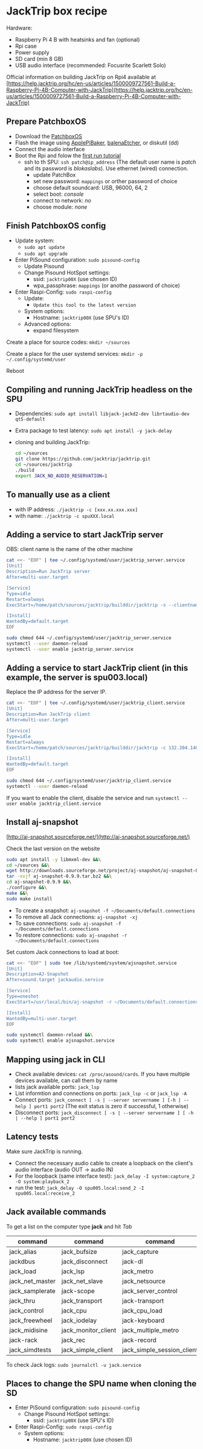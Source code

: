 # JackTrip box recipe

Hardware:

- Raspberry Pi 4 B with heatsinks and fan (optional)
- Rpi case
- Power supply
- SD card (min 8 GB)
- USB audio interface (recommended: Focusrite Scarlett Solo)

Official information on building JackTrip on Rpi4 available at [https://help.jacktrip.org/hc/en-us/articles/1500009727561-Build-a-Raspberry-Pi-4B-Computer-with-JackTrip](https://help.jacktrip.org/hc/en-us/articles/1500009727561-Build-a-Raspberry-Pi-4B-Computer-with-JackTrip)

## Prepare PatchboxOS

- Download the [PatchboxOS](https://blokas.io/patchbox-os/#patchbox-os-download)
- Flash the image using [ApplePiBaker](https://www.tweaking4all.com/hardware/raspberry-pi/applepi-baker-v2/), [balenaEtcher](https://www.balena.io/etcher/), or diskutil (dd)
- Connect the audio interface
- Boot the Rpi and folow the [first run tutorial](https://blokas.io/patchbox-os/docs/first-run-options/)
  - ssh to th SPU: `ssh patch@ip_address` (The default user name is *patch* and its password is *blokaslabs*). Use ethernet (wired) connection.
    - update PatchBox
    - set new password: `mappings` or orther password of choice
    - choose default soundcard: USB, 96000, 64, 2
    - select boot: *console*
    - connect to network: *no*
    - choose module: *none*

## Finish PatchboxOS config

- Update system:
  - `sudo apt update`
  - `sudo apt upgrade`
- Enter PiSound configuration: `sudo pisound-config`
  - Update Pisound
  - Change Pisound HotSpot settings:
    - ssid: `jacktrip00X` (use chosen ID)
    - wpa_passphrase: `mappings` (or anothe password of choice)
- Enter Raspi-Config: `sudo raspi-config`
  - Update:
    - `Update this tool to the latest version`
  - System options:
    - Hostname: `jacktrip00X` (use SPU's ID)
  - Advanced options:
    - expand filesystem

Create a place for source codes: `mkdir ~/sources`

Create a place for the user systemd services: `mkdir -p ~/.config/systemd/user`

Reboot

## Compiling and running JackTrip headless on the SPU

- Dependencies: `sudo apt install libjack-jackd2-dev librtaudio-dev qt5-default`
- Extra package to test latency: `sudo apt install -y jack-delay`
- cloning and building JackTrip:

    ```bash
    cd ~/sources
    git clone https://github.com/jacktrip/jacktrip.git
    cd ~/sources/jacktrip
    ./build
    export JACK_NO_AUDIO_RESERVATION=1
    ```

## To manually use as a client

- with IP address: `./jacktrip -c [xxx.xx.xxx.xxx]`
- with name: `./jacktrip -c spuXXX.local`

## Adding a service to start JackTrip server

OBS: client name is the name of the other machine

```bash
cat <<- "EOF" | tee ~/.config/systemd/user/jacktrip_server.service
[Unit]
Description=Run JackTrip server
After=multi-user.target

[Service]
Type=idle
Restart=always
ExecStart=/home/patch/sources/jacktrip/builddir/jacktrip -s --clientname jacktrip_client

[Install]
WantedBy=default.target
EOF
```

```bash
sudo chmod 644 ~/.config/systemd/user/jacktrip_server.service
systemctl --user daemon-reload
systemctl --user enable jacktrip_server.service
```

## Adding a service to start JackTrip client (in this example, the server is spu003.local)

Replace the IP address for the server IP.

```bash
cat <<- "EOF" | tee ~/.config/systemd/user/jacktrip_client.service
[Unit]
Description=Run JackTrip client
After=multi-user.target

[Service]
Type=idle
Restart=always
ExecStart=/home/patch/sources/jacktrip/builddir/jacktrip -c 132.204.140.247 --clientname jacktrip_client

[Install]
WantedBy=default.target
EOF
```

```bash
sudo chmod 644 ~/.config/systemd/user/jacktrip_client.service
systemctl --user daemon-reload
```

If you want to enable the client, disable the service and run `systemctl --user enable jacktrip_client.service`

## Install aj-snapshot

[http://aj-snapshot.sourceforge.net/](http://aj-snapshot.sourceforge.net/)

Check the last version on the website

```bash
sudo apt install -y libmxml-dev &&\
cd ~/sources &&\
wget http://downloads.sourceforge.net/project/aj-snapshot/aj-snapshot-0.9.9.tar.bz2 &&\
tar -xvjf aj-snapshot-0.9.9.tar.bz2 &&\
cd aj-snapshot-0.9.9 &&\
./configure &&\
make &&\
sudo make install
```

- To create a snapshot: `aj-snapshot -f ~/Documents/default.connections`
- To remove all Jack connections: `aj-snapshot -xj`
- To save connections: `sudo aj-snapshot -f ~/Documents/default.connections`
- To restore connections: `sudo aj-snapshot -r ~/Documents/default.connections`

Set custom Jack connections to load at boot:

```bash
cat <<- "EOF" | sudo tee /lib/systemd/system/ajsnapshot.service
[Unit]
Description=AJ-Snapshot
After=sound.target jackaudio.service

[Service]
Type=oneshot
ExecStart=/usr/local/bin/aj-snapshot -r ~/Documents/default.connections

[Install]
WantedBy=multi-user.target
EOF
```

```bash
sudo systemctl daemon-reload &&\
sudo systemctl enable ajsnapshot.service
```

## Mapping using jack in CLI

- Check available devices: `cat /proc/asound/cards`. If you have multiple devices available, can call them by name
- lists jack available ports: `jack_lsp`
- List informtion and connections on ports: `jack_lsp -c` or `jack_lsp -A`
- Connect ports: `jack_connect [ -s | --server servername ] [-h | --help ] port1 port2` (The exit status is zero if successful, 1 otherwise)
- Disconnect ports: `jack_disconnect [ -s | --server servername ] [ -h | --help ] port1 port2`

## Latency tests

Make sure JackTrip is running.

- Connect the necessary audio cable to create a loopback on the client's audio interface (audio OUT -> audio IN)
- For the loopback (same interface test): `jack_delay -I system:capture_2 -O system:playback_2`
- run the test: `jack_delay -O spu005.local:send_2 -I spu005.local:receive_2`

## Jack available commands

To get a list on the computer type **jack** and hit *Tab*

|command          |command              |command                     |command              |command                 |
|-----------------|---------------------|----------------------------|---------------------|------------------------|
| jack_alias      | jack_bufsize        | jack_capture               | jack_capture_gui    | jack_connect           |
| jackdbus        | jack_disconnect     | jack-dl                    | jack-dssi-host      | jack_evmon             |
| jack_load       | jack_lsp            | jack_metro                 | jack_midi_dump      | jack_midi_latency_test |
| jack_net_master | jack_net_slave      | jack_netsource             | jack-osc            | jack-play              |
| jack_samplerate | jack-scope          | jack_server_control        | jack_session_notify | jack_showtime          |
| jack_thru       | jack_transport      | jack-transport             | jack-udp            | jack_unload            |
| jack_control    | jack_cpu            | jack_cpu_load              | jackd               | jack_wait              |
| jack_freewheel  | jack_iodelay        | jack-keyboard              | jack_latent_client  | jack_midiseq           |
| jack_midisine   | jack_monitor_client | jack_multiple_metro        | jack-plumbing       |
| jack-rack       | jack_rec            | jack-record                | jack_test           |
| jack_simdtests  | jack_simple_client  | jack_simple_session_client | jack_zombie         |

To check Jack logs: `sudo journalctl -u jack.service`

## Places to change the SPU name when cloning the SD

- Enter PiSound configuration: `sudo pisound-config`
  - Change Pisound HotSpot settings:
    - ssid: `jacktrip00X` (use SPU's ID)
- Enter Raspi-Config: `sudo raspi-config`
  - System options:
    - Hostname: `jacktrip00X` (use chosen ID)
